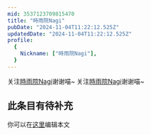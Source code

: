 ```yaml
---
mid: 3537123709815470
title: "時雨院Nagi"
pubDate: "2024-11-04T11:22:12.525Z"
updatedDate: "2024-11-04T11:22:12.525Z"
profile:
  {
    Nickname: ["時雨院Nagi"],
  }
---
```


关注[時雨院Nagi](https://space.bilibili.com/3537123709815470)谢谢喵~ 关注[時雨院Nagi](https://space.bilibili.com/3537123709815470)谢谢喵~

## 此条目有待补充
你可以在[这里](https://github.com/Yuhanawa/VTuber.ICU/edit/master/src/content/v/時雨院Nagi/index.md)编辑本文
